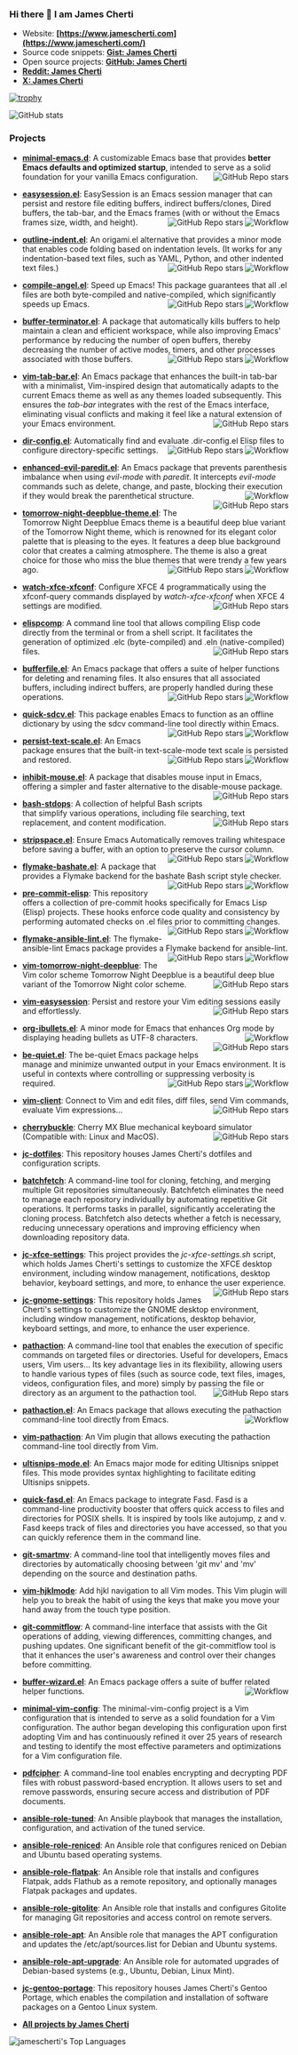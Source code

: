 ### Hi there 👋 I am James Cherti

- Website: **[https://www.jamescherti.com](https://www.jamescherti.com/)**
- Source code snippets: **[Gist: James Cherti](https://gist.github.com/jamescherti)**
- Open source projects: **[GitHub: James Cherti](https://github.com/jamescherti)**
- **[Reddit: James Cherti](https://www.reddit.com/user/jamescherti/)**
- **[X: James Cherti](https://x.com/jamescherti)**

[![trophy](https://github-profile-trophy.vercel.app/?username=jamescherti&title=Stars,Commits,Repositories,PullRequest&theme=flat)](https://github.com/ryo-ma/github-profile-trophy)

![GitHub stats](https://github-readme-stats.vercel.app/api?username=jamescherti&show_icons=true&theme=default)

### Projects

- **[minimal-emacs.d](https://github.com/jamescherti/minimal-emacs.d)**: A customizable Emacs base that provides **better Emacs defaults and optimized startup**, intended to serve as a solid foundation for your vanilla Emacs configuration. <img align="right" alt="GitHub Repo stars" src="https://img.shields.io/github/stars/jamescherti/minimal-emacs.d?style=social">

- **[easysession.el](https://github.com/jamescherti/easysession.el)**: EasySession is an Emacs session manager that can persist and restore file editing buffers, indirect buffers/clones, Dired buffers, the tab-bar, and the Emacs frames (with or without the Emacs frames size, width, and height). <img align="right" alt="Workflow" src="https://github.com/jamescherti/easysession.el/actions/workflows/ci.yml/badge.svg"> <img align="right" alt="GitHub Repo stars" src="https://img.shields.io/github/stars/jamescherti/easysession.el?style=social">

- **[outline-indent.el](https://github.com/jamescherti/outline-indent.el)**: An origami.el alternative that provides a minor mode that enables code folding based on indentation levels. (It works for any indentation-based text files, such as YAML, Python, and other indented text files.) <img align="right" alt="Workflow" src="https://github.com/jamescherti/outline-indent.el/actions/workflows/ci.yml/badge.svg"> <img align="right" alt="GitHub Repo stars" src="https://img.shields.io/github/stars/jamescherti/outline-indent.el?style=social">

- **[compile-angel.el](https://github.com/jamescherti/compile-angel.el)**: Speed up Emacs! This package guarantees that all .el files are both byte-compiled and native-compiled, which significantly speeds up Emacs. <img align="right" alt="Workflow" src="https://github.com/jamescherti/compile-angel.el/actions/workflows/ci.yml/badge.svg"> <img align="right" alt="GitHub Repo stars" src="https://img.shields.io/github/stars/jamescherti/compile-angel.el?style=social">

- **[buffer-terminator.el](https://github.com/jamescherti/buffer-terminator.el)**: A package that automatically kills buffers to help maintain a clean and efficient workspace, while also improving Emacs' performance by reducing the number of open buffers, thereby decreasing the number of active modes, timers, and other processes associated with those buffers. <img align="right" alt="Workflow" src="https://github.com/jamescherti/buffer-terminator.el/actions/workflows/ci.yml/badge.svg"> <img align="right" alt="GitHub Repo stars" src="https://img.shields.io/github/stars/jamescherti/buffer-terminator.el?style=social">

- **[vim-tab-bar.el](https://github.com/jamescherti/vim-tab-bar.el)**: An Emacs package that enhances the built-in tab-bar with a minimalist, Vim-inspired design that automatically adapts to the current Emacs theme as well as any themes loaded subsequently. This ensures the *tab-bar* integrates with the rest of the Emacs interface, eliminating visual conflicts and making it feel like a natural extension of your Emacs environment. <img align="right" alt="GitHub Repo stars" src="https://img.shields.io/github/stars/jamescherti/vim-tab-bar.el?style=social">

- **[dir-config.el](https://github.com/jamescherti/dir-config.el)**: Automatically find and evaluate .dir-config.el Elisp files to configure directory-specific settings. <img align="right" alt="Workflow" src="https://github.com/jamescherti/dir-config.el/actions/workflows/ci.yml/badge.svg"> <img align="right" alt="GitHub Repo stars" src="https://img.shields.io/github/stars/jamescherti/dir-config.el?style=social">

- **[enhanced-evil-paredit.el](https://github.com/jamescherti/enhanced-evil-paredit.el)**: An Emacs package that prevents parenthesis imbalance when using *evil-mode* with *paredit*. It intercepts *evil-mode* commands such as delete, change, and paste, blocking their execution if they would break the parenthetical structure. <img align="right" alt="Workflow" src="https://github.com/jamescherti/enhanced-evil-paredit.el/actions/workflows/ci.yml/badge.svg"> <img align="right" alt="GitHub Repo stars" src="https://img.shields.io/github/stars/jamescherti/enhanced-evil-paredit.el?style=social">

- **[tomorrow-night-deepblue-theme.el](https://github.com/jamescherti/tomorrow-night-deepblue-theme.el)**: The Tomorrow Night Deepblue Emacs theme is a beautiful deep blue variant of the Tomorrow Night theme, which is renowned for its elegant color palette that is pleasing to the eyes. It features a deep blue background color that creates a calming atmosphere. The theme is also a great choice for those who miss the blue themes that were trendy a few years ago. <img align="right" alt="Workflow" src="https://github.com/jamescherti/tomorrow-night-deepblue-theme.el/actions/workflows/ci.yml/badge.svg"> <img align="right" alt="GitHub Repo stars" src="https://img.shields.io/github/stars/jamescherti/tomorrow-night-deepblue-theme.el?style=social">

- **[watch-xfce-xfconf](https://github.com/jamescherti/watch-xfce-xfconf)**: Configure XFCE 4 programmatically using the xfconf-query commands displayed by *watch-xfce-xfconf* when XFCE 4 settings are modified. <img align="right" alt="GitHub Repo stars" src="https://img.shields.io/github/stars/jamescherti/watch-xfce-xfconf?style=social">

- **[elispcomp](https://github.com/jamescherti/elispcomp)**: A command line tool that allows compiling Elisp code directly from the terminal or from a shell script. It facilitates the generation of optimized .elc (byte-compiled) and .eln (native-compiled) files. <img align="right" alt="GitHub Repo stars" src="https://img.shields.io/github/stars/jamescherti/elispcomp?style=social">

- **[bufferfile.el](https://github.com/jamescherti/bufferfile.el)**: An Emacs package that offers a suite of helper functions for deleting and renaming files. It also ensures that all associated buffers, including indirect buffers, are properly handled during these operations. <img align="right" alt="Workflow" src="https://github.com/jamescherti/bufferfile.el/actions/workflows/ci.yml/badge.svg"> <img align="right" alt="GitHub Repo stars" src="https://img.shields.io/github/stars/jamescherti/bufferfile.el?style=social">

- **[quick-sdcv.el](https://github.com/jamescherti/quick-sdcv.el)**: This package enables Emacs to function as an offline dictionary by using the sdcv command-line tool directly within Emacs. <img align="right" alt="Workflow" src="https://github.com/jamescherti/quick-sdcv.el/actions/workflows/ci.yml/badge.svg"> <img align="right" alt="GitHub Repo stars" src="https://img.shields.io/github/stars/jamescherti/quick-sdcv.el?style=social">

- **[persist-text-scale.el](https://github.com/jamescherti/persist-text-scale.el)**: An Emacs package ensures that the built-in text-scale-mode text scale is persisted and restored. <img align="right" alt="Workflow" src="https://github.com/jamescherti/persist-text-scale.el/actions/workflows/ci.yml/badge.svg"> <img align="right" alt="GitHub Repo stars" src="https://img.shields.io/github/stars/jamescherti/persist-text-scale.el?style=social">

- **[inhibit-mouse.el](https://github.com/jamescherti/inhibit-mouse.el)**: A package that disables mouse input in Emacs, offering a simpler and faster alternative to the disable-mouse package. <img align="right" alt="GitHub Repo stars" src="https://img.shields.io/github/stars/jamescherti/inhibit-mouse.el?style=social">

- **[bash-stdops](https://github.com/jamescherti/bash-stdops)**: A collection of helpful Bash scripts that simplify various operations, including file searching, text replacement, and content modification. <img align="right" alt="GitHub Repo stars" src="https://img.shields.io/github/stars/jamescherti/bash-stdops?style=social">

- **[stripspace.el](https://github.com/jamescherti/stripspace.el)**: Ensure Emacs Automatically removes trailing whitespace before saving a buffer, with an option to preserve the cursor column. <img align="right" alt="Workflow" src="https://github.com/jamescherti/stripspace.el/actions/workflows/ci.yml/badge.svg"> <img align="right" alt="GitHub Repo stars" src="https://img.shields.io/github/stars/jamescherti/stripspace.el?style=social">

- **[flymake-bashate.el](https://github.com/jamescherti/flymake-bashate.el)**: A package that provides a Flymake backend for the bashate Bash script style checker. <img align="right" alt="Workflow" src="https://github.com/jamescherti/flymake-bashate.el/actions/workflows/ci.yml/badge.svg"> <img align="right" alt="GitHub Repo stars" src="https://img.shields.io/github/stars/jamescherti/flymake-bashate.el?style=social">

- **[pre-commit-elisp](https://github.com/jamescherti/pre-commit-elisp)**: This repository offers a collection of pre-commit hooks specifically for Emacs Lisp (Elisp) projects. These hooks enforce code quality and consistency by performing automated checks on .el files prior to committing changes. <img align="right" alt="Workflow" src="https://github.com/jamescherti/pre-commit-elisp/actions/workflows/ci.yml/badge.svg"> <img align="right" alt="GitHub Repo stars" src="https://img.shields.io/github/stars/jamescherti/pre-commit-elisp?style=social">

- **[flymake-ansible-lint.el](https://github.com/jamescherti/flymake-ansible-lint.el)**: The flymake-ansible-lint Emacs package provides a Flymake backend for ansible-lint. <img align="right" alt="Workflow" src="https://github.com/jamescherti/flymake-ansible-lint.el/actions/workflows/ci.yml/badge.svg"> <img align="right" alt="GitHub Repo stars" src="https://img.shields.io/github/stars/jamescherti/flymake-ansible-lint.el?style=social">

- **[vim-tomorrow-night-deepblue](https://github.com/jamescherti/vim-tomorrow-night-deepblue)**: The Vim color scheme Tomorrow Night Deepblue is a beautiful deep blue variant of the Tomorrow Night color scheme. <img align="right" alt="GitHub Repo stars" src="https://img.shields.io/github/stars/jamescherti/vim-tomorrow-night-deepblue?style=social">

- **[vim-easysession](https://github.com/jamescherti/vim-easysession)**: Persist and restore your Vim editing sessions easily and effortlessly. <img align="right" alt="GitHub Repo stars" src="https://img.shields.io/github/stars/jamescherti/vim-easysession?style=social">

- **[org-ibullets.el](https://github.com/jamescherti/org-ibullets.el)**: A minor mode for Emacs that enhances Org mode by displaying heading bullets as UTF-8 characters. <img align="right" alt="Workflow" src="https://github.com/jamescherti/org-ibullets.el/actions/workflows/ci.yml/badge.svg"> <img align="right" alt="GitHub Repo stars" src="https://img.shields.io/github/stars/jamescherti/org-ibullets.el?style=social">

- **[be-quiet.el](https://github.com/jamescherti/be-quiet.el)**: The be-quiet Emacs package helps manage and minimize unwanted output in your Emacs environment. It is useful in contexts where controlling or suppressing verbosity is required. <img align="right" alt="Workflow" src="https://github.com/jamescherti/be-quiet.el/actions/workflows/ci.yml/badge.svg"> <img align="right" alt="GitHub Repo stars" src="https://img.shields.io/github/stars/jamescherti/be-quiet.el?style=social">

- **[vim-client](https://github.com/jamescherti/vim-client)**: Connect to Vim and edit files, diff files, send Vim commands, evaluate Vim expressions... <img align="right" alt="GitHub Repo stars" src="https://img.shields.io/github/stars/jamescherti/vim-client?style=social">

- **[cherrybuckle](https://github.com/jamescherti/cherrybuckle)**: Cherry MX Blue mechanical keyboard simulator (Compatible with: Linux and MacOS). <img align="right" alt="GitHub Repo stars" src="https://img.shields.io/github/stars/jamescherti/cherrybuckle?style=social">

- **[jc-dotfiles](https://github.com/jamescherti/jc-dotfiles)**: This repository houses James Cherti's dotfiles and configuration scripts.

- **[batchfetch](https://github.com/jamescherti/batchfetch)**: A command-line tool for cloning, fetching, and merging multiple Git repositories simultaneously. Batchfetch eliminates the need to manage each repository individually by automating repetitive Git operations. It performs tasks in parallel, significantly accelerating the cloning process. Batchfetch also detects whether a fetch is necessary, reducing unnecessary operations and improving efficiency when downloading repository data.

- **[jc-xfce-settings](https://github.com/jamescherti/jc-xfce-settings)**: This project provides the *jc-xfce-settings.sh* script, which holds James Cherti's settings to customize the XFCE desktop environment, including window management, notifications, desktop behavior, keyboard settings, and more, to enhance the user experience. <img align="right" alt="GitHub Repo stars" src="https://img.shields.io/github/stars/jamescherti/jc-xfce-settings?style=social">

- **[jc-gnome-settings](https://github.com/jamescherti/jc-gnome-settings)**: This repository holds James Cherti's settings to customize the GNOME desktop environment, including window management, notifications, desktop behavior, keyboard settings, and more, to enhance the user experience.

- **[pathaction](https://github.com/jamescherti/pathaction)**: A command-line tool that enables the execution of specific commands on targeted files or directories. Useful for developers, Emacs users, Vim users... Its key advantage lies in its flexibility, allowing users to handle various types of files (such as source code, text files, images, videos, configuration files, and more) simply by passing the file or directory as an argument to the pathaction tool. <img align="right" alt="GitHub Repo stars" src="https://img.shields.io/github/stars/jamescherti/pathaction?style=social">

- **[pathaction.el](https://github.com/jamescherti/pathaction.el)**: An Emacs package that allows executing the pathaction command-line tool directly from Emacs. <img align="right" alt="Workflow" src="https://github.com/jamescherti/pathaction.el/actions/workflows/ci.yml/badge.svg">

- **[vim-pathaction](https://github.com/jamescherti/vim-pathaction)**: An Vim plugin that allows executing the pathaction command-line tool directly from Vim.

- **[ultisnips-mode.el](https://github.com/jamescherti/ultisnips-mode.el)**: An Emacs major mode for editing Ultisnips snippet files. This mode provides syntax highlighting to facilitate editing Ultisnips snippets.

- **[quick-fasd.el](https://github.com/jamescherti/quick-fasd.el)**: An Emacs package to integrate Fasd. Fasd is a command-line productivity booster that offers quick access to files and directories for POSIX shells. It is inspired by tools like autojump, z and v. Fasd keeps track of files and directories you have accessed, so that you can quickly reference them in the command line.

- **[git-smartmv](https://github.com/jamescherti/git-smartmv)**: A command-line tool that intelligently moves files and directories by automatically choosing between 'git mv' and 'mv' depending on the source and destination paths.

- **[vim-hjklmode](https://github.com/jamescherti/vim-hjklmode)**: Add hjkl navigation to all Vim modes. This Vim plugin will help you to break the habit of using the keys that make you move your hand away from the touch type position.

- **[git-commitflow](https://github.com/jamescherti/git-commitflow)**: A command-line interface that assists with the Git operations of adding, viewing differences, committing changes, and pushing updates. One significant benefit of the git-commitflow tool is that it enhances the user's awareness and control over their changes before committing.

- **[buffer-wizard.el](https://github.com/jamescherti/buffer-wizard.el)**: An Emacs package offers a suite of buffer related helper functions. <img align="right" alt="Workflow" src="https://github.com/jamescherti/buffer-wizard.el/actions/workflows/ci.yml/badge.svg">

- **[minimal-vim-config](https://github.com/jamescherti/minimal-vim-config)**: The minimal-vim-config project is a Vim configuration that is intended to serve as a solid foundation for a Vim configuration. The author began developing this configuration upon first adopting Vim and has continuously refined it over 25 years of research and testing to identify the most effective parameters and optimizations for a Vim configuration file.

- **[pdfcipher](https://github.com/jamescherti/pdfcipher)**: A command-line tool enables encrypting and decrypting PDF files with robust password-based encryption. It allows users to set and remove passwords, ensuring secure access and distribution of PDF documents.

- **[ansible-role-tuned](https://github.com/jamescherti/ansible-role-tuned)**: An Ansible playbook that manages the installation, configuration, and activation of the tuned service.

- **[ansible-role-reniced](https://github.com/jamescherti/ansible-role-reniced)**: An Ansible role that configures reniced on Debian and Ubuntu based operating systems.

- **[ansible-role-flatpak](https://github.com/jamescherti/ansible-role-flatpak)**: An Ansible role that installs and configures Flatpak, adds Flathub as a remote repository, and optionally manages Flatpak packages and updates.

- **[ansible-role-gitolite](https://github.com/jamescherti/ansible-role-gitolite)**: An Ansible role that installs and configures Gitolite for managing Git repositories and access control on remote servers.

- **[ansible-role-apt](https://github.com/jamescherti/ansible-role-apt)**: An Ansible role that manages the APT configuration and updates the /etc/apt/sources.list for Debian and Ubuntu systems.

- **[ansible-role-apt-upgrade](https://github.com/jamescherti/ansible-role-apt-upgrade)**: An Ansible role for automated upgrades of Debian-based systems (e.g., Ubuntu, Debian, Linux Mint).

- **[jc-gentoo-portage](https://github.com/jamescherti/jc-gentoo-portage)**: This repository houses James Cherti's Gentoo Portage, which enables the compilation and installation of software packages on a Gentoo Linux system.

- **[All projects by James Cherti](https://github.com/jamescherti?tab=repositories&q=&type=source&language=&sort=stargazers)**

![jamescherti's Top Languages](https://github-readme-stats.vercel.app/api/top-langs/?username=jamescherti&theme=default&show_icons=true&hide_border=true&layout=compact)

<div id="header" align="center">
<img src="https://komarev.com/ghpvc/?username=jamescherti&style=for-the-badge&color=orange" alt=""/>
</div>
